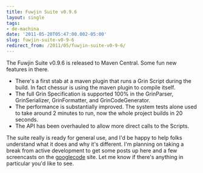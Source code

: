 ```yaml
---
title: Fuwjin Suite v0.9.6
layout: single
tags: 
- de-machina
date: '2011-05-20T05:47:00.002-05:00'
slug: fuwjin-suite-v0-9-6
redirect_from: /2011/05/fuwjin-suite-v0-9-6/
---
```

The Fuwjin Suite v0.9.6 is released to Maven Central. Some fun new features in there.

* There's a first stab at a maven plugin that runs a Grin Script during the build. In fact chessur is using the maven plugin to compile itself.
* The full Grin Specification is supported 100% in the GrinParser, GrinSerializer, GrinFormatter, and GrinCodeGenerator.
* The performance is substantially improved. The system tests alone used to take around 2 minutes to run, now the whole project builds in 20 seconds.
* The API has been overhauled to allow more direct calls to the Scripts.

The suite really is ready for general use, and I'd be happy to help folks understand what it does and why it's different. I'm planning on taking a break from active development to get some posts up here and a few screencasts on the [googlecode][1] site. Let me know if there's anything in particular you'd like to see.

[1]: http://fuwjin.googlecode.com "development"